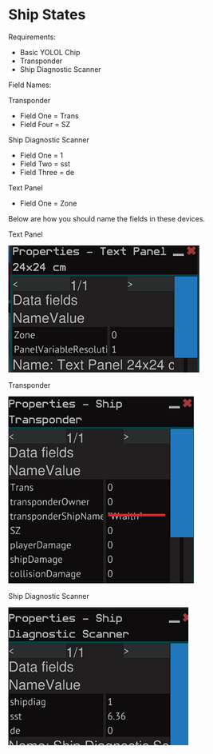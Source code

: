 # Ship States

Requirements:

* Basic YOLOL Chip
* Transponder
* Ship Diagnostic Scanner


Field Names:

Transponder

* Field One = Trans
* Field Four = SZ

Ship Diagnostic Scanner

* Field One = 1
* Field Two = sst
* Field Three = de

Text Panel

* Field One = Zone



Below are how you should name the fields in these devices.

Text Panel

![](TextPanel.png)

Transponder

![](ShipTransponder.png)

Ship Diagnostic Scanner

![](ShipDiagnosticScanner.png)
